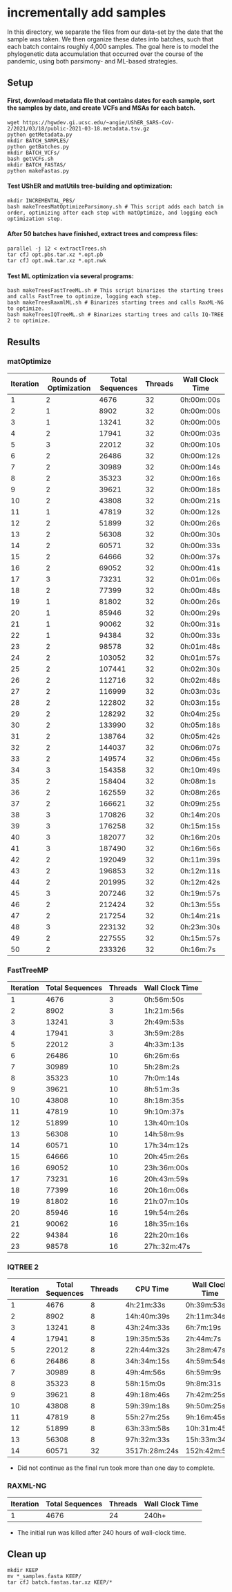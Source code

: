 # incrementally add samples

In this directory, we separate the files from our data-set by the date that the sample was taken. We then organize these dates into batches, such that each batch contains roughly 4,000 samples. The goal here is to model the phylogenetic data accumulation that occurred over the course of the pandemic, using both parsimony- and ML-based strategies.

## Setup

#### First, download metadata file that contains dates for each sample, sort the samples by date, and create VCFs and MSAs for each batch.
```
wget https://hgwdev.gi.ucsc.edu/~angie/UShER_SARS-CoV-2/2021/03/18/public-2021-03-18.metadata.tsv.gz  
python getMetadata.py  
mkdir BATCH_SAMPLES/
python getBatches.py  
mkdir BATCH_VCFs/
bash getVCFs.sh
mkdir BATCH_FASTAS/
python makeFastas.py
```

#### Test UShER and matUtils tree-building and optimization:
```
mkdir INCREMENTAL_PBS/
bash makeTreesMatOptimizeParsimony.sh # This script adds each batch in order, optimizing after each step with matOptimize, and logging each optimization step.
```

#### After 50 batches have finished, extract trees and compress files:
```
parallel -j 12 < extractTrees.sh  
tar cfJ opt.pbs.tar.xz *.opt.pb  
tar cfJ opt.nwk.tar.xz *.opt.nwk  
```

#### Test ML optimization via several programs:
```
bash makeTreesFastTreeML.sh # This script binarizes the starting trees and calls FastTree to optimize, logging each step.
bash makeTreesRaxmlML.sh # Binarizes starting trees and calls RaxML-NG to optimize.
bash makeTreesIQTreeML.sh # Binarizes starting trees and calls IQ-TREE 2 to optimize.
```

## Results

### matOptimize

| Iteration | Rounds of Optimization | Total Sequences | Threads | Wall Clock Time |
|-----------|------------------------|-----------------|---------|-----------------|
| 1 | 2 | 4676 | 32 | 0h:00m:00s |
| 2 | 1 | 8902 | 32 | 0h:00m:00s |
| 3 | 1 | 13241 | 32 | 0h:00m:00s |
| 4 | 2 | 17941 | 32 | 0h:00m:03s |
| 5 | 3 | 22012 | 32 | 0h:00m:10s |
| 6 | 2 | 26486 | 32 | 0h:00m:12s |
| 7 | 2 | 30989 | 32 | 0h:00m:14s |
| 8 | 2 | 35323 | 32 | 0h:00m:16s |
| 9 | 2 | 39621 | 32 | 0h:00m:18s |
| 10 | 2 | 43808 | 32 | 0h:00m:21s |
| 11 | 1 | 47819 | 32 | 0h:00m:12s |
| 12 | 2 | 51899 | 32 | 0h:00m:26s |
| 13 | 2 | 56308 | 32 | 0h:00m:30s |
| 14 | 2 | 60571 | 32 | 0h:00m:33s |
| 15 | 2 | 64666 | 32 | 0h:00m:37s |
| 16 | 2 | 69052 | 32 | 0h:00m:41s |
| 17 | 3 | 73231 | 32 | 0h:01m:06s |
| 18 | 2 | 77399 | 32 | 0h:00m:48s |
| 19 | 1 | 81802 | 32 | 0h:00m:26s |
| 20 | 1 | 85946 | 32 | 0h:00m:29s |
| 21 | 1 | 90062 | 32 | 0h:00m:31s |
| 22 | 1 | 94384 | 32 | 0h:00m:33s |
| 23 | 2 | 98578 | 32 | 0h:01m:48s |
| 24 | 2 | 103052 | 32 | 0h:01m:57s |
| 25 | 2 | 107441 | 32 | 0h:02m:30s |
| 26 | 2 | 112716 | 32 | 0h:02m:48s |
| 27 | 2 | 116999 | 32 | 0h:03m:03s |
| 28 | 2 | 122802 | 32 | 0h:03m:15s |
| 29 | 2 | 128292 | 32 | 0h:04m:25s |
| 30 | 2 | 133990 | 32 | 0h:05m:18s |
| 31 | 2 | 138764 | 32 | 0h:05m:42s |
| 32 | 2 | 144037 | 32 | 0h:06m:07s |
| 33 | 2 | 149574 | 32 | 0h:06m:45s |
| 34 | 3 | 154358 | 32 | 0h:10m:49s |
| 35 | 2 | 158404 | 32 | 0h:08m:1s |
| 36 | 2 | 162559 | 32 | 0h:08m:26s |
| 37 | 2 | 166621 | 32 | 0h:09m:25s |
| 38 | 3 | 170826 | 32 | 0h:14m:20s |
| 39 | 3 | 176258 | 32 | 0h:15m:15s |
| 40 | 3 | 182077 | 32 | 0h:16m:20s |
| 41 | 3 | 187490 | 32 | 0h:16m:56s |
| 42 | 2 | 192049 | 32 | 0h:11m:39s |
| 43 | 2 | 196853 | 32 | 0h:12m:11s |
| 44 | 2 | 201995 | 32 | 0h:12m:42s |
| 45 | 3 | 207246 | 32 | 0h:19m:57s |
| 46 | 2 | 212424 | 32 | 0h:13m:55s |
| 47 | 2 | 217254 | 32 | 0h:14m:21s |
| 48 | 3 | 223132 | 32 | 0h:23m:30s |
| 49 | 2 | 227555 | 32 | 0h:15m:57s |
| 50 | 2 | 233326 | 32 | 0h:16m:7s |

### FastTreeMP

| Iteration | Total Sequences | Threads | Wall Clock Time |
|-----------|-----------------|---------|-----------------|
| 1 | 4676 | 3 | 0h:56m:50s |
| 2 | 8902 | 3 | 1h:21m:56s |
| 3 | 13241 | 3 | 2h:49m:53s |
| 4 | 17941 | 3 | 3h:59m:28s |
| 5 | 22012 | 3 | 4h:33m:13s |
| 6 | 26486 | 10 | 6h:26m:6s |
| 7 | 30989 | 10 | 5h:28m:2s |
| 8 | 35323 | 10 | 7h:0m:14s |
| 9 | 39621 | 10 | 8h:51m:3s |
| 10 | 43808 | 10 | 8h:18m:35s |
| 11 | 47819 | 10 | 9h:10m:37s |
| 12 | 51899 | 10 | 13h:40m:10s |
| 13 | 56308 | 10 | 14h:58m:9s |
| 14 | 60571 | 10 | 17h:34m:12s |
| 15 | 64666 | 10 | 20h:45m:26s |
| 16 | 69052 | 10 | 23h:36m:00s |
| 17 | 73231 | 16 | 20h:43m:59s |
| 18 | 77399 | 16 | 20h:16m:06s |
| 19 | 81802 | 16 | 21h:07m:10s |
| 20 | 85946 | 16 | 19h:54m:26s |
| 21 | 90062 | 16 | 18h:35m:16s |
| 22 | 94384 | 16 | 22h:20m:16s |
| 23 | 98578 | 16 | 27h::32m:47s |

### IQTREE 2

| Iteration | Total Sequences | Threads | CPU Time | Wall Clock Time | RAM Requirement |
|-----------|-----------------|---------|----------|-----------------|-----------------|
| 1 | 4676 | 8 | 4h:21m:33s | 0h:39m:53s | 4771 MB |
| 2 | 8902 | 8 | 14h:40m:39s | 2h:11m:34s | 13197 MB |
| 3 | 13241 | 8 | 43h:24m:33s | 6h:7m:19s | 23987 MB |
| 4 | 17941 | 8 | 19h:35m:53s | 2h:44m:7s | 36334 MB |
| 5 | 22012 | 8 | 22h:44m:32s | 3h:28m:47s | 48472 MB |
| 6 | 26486 | 8 | 34h:34m:15s | 4h:59m:54s | 62005 MB |
| 7 | 30989 | 8 | 49h:4m:56s | 6h:59m:9s | 75543 MB |
| 8 | 35323 | 8 | 58h:15m:0s | 9h:8m:31s | 89021 MB |
| 9 | 39621 | 8 | 49h:18m:46s | 7h:42m:25s | 103693 MB |
| 10 | 43808 | 8 | 59h:39m:18s | 9h:50m:25s | 117915 MB |
| 11 | 47819 | 8 | 55h:27m:25s | 9h:16m:45s | 131615 MB |
| 12 | 51899 | 8 | 63h:33m:58s | 10h:31m:45s | 146499 MB |
| 13 | 56308 | 8 | 97h:32m:33s | 15h:33m:34s | 160814 MB |
| 14 | 60571 | 32 | 3517h:28m:24s | 152h:42m:53s | 174432 MB |

* Did not continue as the final run took more than one day to complete.

### RAXML-NG

| Iteration | Total Sequences | Threads | Wall Clock Time |
|-----------|-----------------|---------|-----------------|
| 1 | 4676 | 24 | 240h+ |


* The initial run was killed after 240 hours of wall-clock time.


## Clean up
```
mkdir KEEP
mv *_samples.fasta KEEP/
tar cfJ batch.fastas.tar.xz KEEP/*
```

